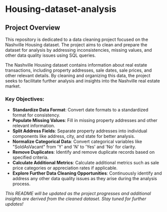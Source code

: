# Housing-dataset-analysis

## Project Overview
This repository is dedicated to a data cleaning project focused on the Nashville Housing dataset. The project aims to clean and prepare the dataset for analysis by addressing inconsistencies, missing values, and other data quality issues using SQL queries.

The Nashville Housing dataset contains information about real estate transactions, including property addresses, sale dates, sale prices, and other relevant details. By cleaning and organizing this data, the project seeks to facilitate further analysis and insights into the Nashville real estate market.

### Key Objectives:
- **Standardize Data Format**: Convert date formats to a standardized format for consistency.
- **Populate Missing Values**: Fill in missing property addresses and other relevant information.
- **Split Address Fields**: Separate property addresses into individual components like address, city, and state for better analysis.
- **Normalize Categorical Data**: Convert categorical variables like "SoldAsVacant" from 'Y' and 'N' to 'Yes' and 'No' for clarity.
- **Remove Duplicates**: Identify and remove duplicate records based on specified criteria.
- **Calculate Additional Metrics**: Calculate additional metrics such as sale price categories or appreciation rates if applicable.
- **Explore Further Data Cleaning Opportunities**: Continuously identify and address any other data quality issues as they arise during the analysis process.


_This README will be updated as the project progresses and additional insights are derived from the cleaned dataset. Stay tuned for further updates!_
